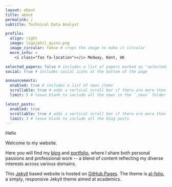 ```yaml
---
layout: about
title: about
permalink: /
subtitle: Technical Data Analyst

profile:
  align: right
  image: logo/phil_quinn.png
  image_circular: fakse # crops the image to make it circular
  more_info: >
    <i class="fas fa-location"></i> Medway, Kent, UK

selected_papers: false # includes a list of papers marked as "selected={true}"
social: true # includes social icons at the bottom of the page

announcements:
  enabled: true # includes a list of news items
  scrollable: true # adds a vertical scroll bar if there are more than 3 news items
  limit: 5 # leave blank to include all the news in the `_news` folder

latest_posts:
  enabled: true
  scrollable: true # adds a vertical scroll bar if there are more than 3 new posts items
  limit: 3 # leave blank to include all the blog posts
---
```

Hello <i class="fa-solid fa-hand-wave"></i>

Welcome to my website. 

Here you will find my [blog](/blog) and [portfolio](/portfolio), where I share both personal passions and professional work -- a blend of content reflecting my diverse interests across various domains.

This [Jekyll](https://jekyllrb.com/) based website is hosted on [GitHub Pages](https://pages.github.com/).  The theme is [al-folio](https://github.com/alshedivat/al-folio), a simply, responsive Jekyll theme aimed at academics.